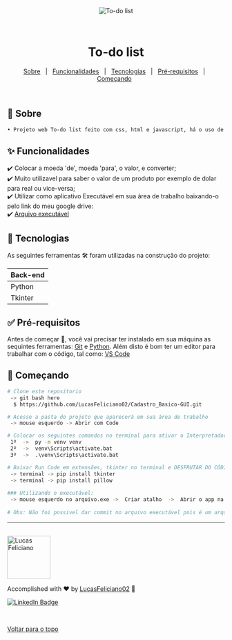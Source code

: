 
<!-- <h4 align="center"> 
---
	🚧  Projeto To-do list 🚀 Em construção...  🚧
</h4> 

<hr> -->


<div align="center" id="top">
  <img alt="To-do list" title="To-do list" src="./To-do list.gif"/>
</h1>

 
  &#xa0;
 

 </div>
 

 <h1 align="center">To-do list</h1>
 
 
<p align="center">
  <a href="#dart-sobre">Sobre</a> &#xa0; | &#xa0; 
  <a href="#sparkles-funcionalidades">Funcionalidades</a> &#xa0; | &#xa0; 
  <a href="#rocket-tecnologias">Tecnologias</a> &#xa0; | &#xa0; 
  <a href="#white_check_mark-pré-requisitos">Pré-requisitos</a> &#xa0; | &#xa0;
  <a href="#checkered_flag-começando">Começando</a> &#xa0; 
<!--  <a href="#autor">Autor</a> -->
</p>


<br>
				
	
## :dart: Sobre ##

```sh
• Projeto web To-do list feito com css, html e javascript, há o uso de localstorage aonde será salvo as informações do CRUD
```

## :sparkles: Funcionalidades ##


:heavy_check_mark: Colocar a moeda 'de', moeda 'para', o valor, e converter;\
:heavy_check_mark: Muito utilizavel para saber o valor de um produto por exemplo de dolar para real ou vice-versa;\
:heavy_check_mark: Utilizar como aplicativo Executável em sua área de trabalho baixando-o pelo link do meu google drive:\
:heavy_check_mark: [Arquivo executável](https://drive.google.com/drive/folders/1rs-uh3Wti_gt4Krwsmee9rC3ssBX-Szb?usp=sharing)

## :rocket: Tecnologias ##
 
 
As seguintes ferramentas 🛠 foram utilizadas na construção do projeto:


<table>
  <thead>
    <th>Back-end</th>
  </thead>
  <tbody>
    <tr>
      <td>Python</td>
    </tr>
    <tr>
      <td>Tkinter</td>
    </tr> 
	    
  </tbody>

</table>


## :white_check_mark: Pré-requisitos ##


Antes de começar 🏁, você vai precisar ter instalado em sua máquina as sequintes ferramentas:
[Git](https://git-scm.com/downloads) e [Python](https://www.python.org/downloads/).
Além disto é bom ter um editor para trabalhar com o código, tal como: [VS Code](https://code.visualstudio.com/download)


## :checkered_flag: Começando ##


```bash
# Clone este repositorio
 -> git bash here
  $ https://github.com/LucasFeliciano02/Cadastro_Basico-GUI.git

# Acesse a pasta do projeto que aparecerá em sua área de trabalho
 -> mouse esquerdo -> Abrir com Code

# Colocar os seguintes comandos no terminal para ativar o Interpretador do python a fim de rodar o arquivo
 1º  ->  py -m venv venv
 2º  ->  venv\Scripts\activate.bat  
 3º  ->  .\venv\Scripts\activate.bat  

# Baixar Run Code em extensões, tkinter no terminal e DESFRUTAR DO CÓDIGO
 -> terminal -> pip install tkinter
 -> terminal -> pip install pillow
 
### Utilizando o executável:
 -> mouse esquerdo no arquivo.exe ->  Criar atalho  ->  Abrir o app na área de trabalho  &  Enjoy
 
# Obs: Não foi possivel dar commit no arquivo executável pois é um arquivo pesado, ultrapassa o limite que o github suporta 
```


---


<br>


<!---### Autor --->


<img alt="Lucas Feliciano" title="Lucas Feliciano" src="https://avatars.githubusercontent.com/u/90653345?v=4" height="100" width="100" />


Accomplished with :heart: by [LucasFeliciano02](https://github.com/LucasFeliciano02) 👋


[![LinkedIn Badge](https://img.shields.io/badge/-Lucas_Feliciano-blue?style=flat-square&logo=Linkedin&logoColor=white&link=https://www.linkedin.com/in/lucas-henrique-marques-feliciano-aa5aab222/)](https://www.linkedin.com/in/lucas-henrique-marques-feliciano-aa5aab222/) 


&#xa0;


<a href="#top">Voltar para o topo</a>
